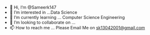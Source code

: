 - 👋 Hi, I’m @Sameerk147
- 👀 I’m interested in ...Data Science 
- 🌱 I’m currently learning ... Computer Science Engineering 
- 💞️ I’m looking to collaborate on ...
- 📫 How to reach me ...
Please Email Me on sk13042001@gmail.com

<!---
Sameerk147/Sameerk147 is a ✨ special ✨ repository because its `README.md` (this file) appears on your GitHub profile.
You can click the Preview link to take a look at your changes.
--->
